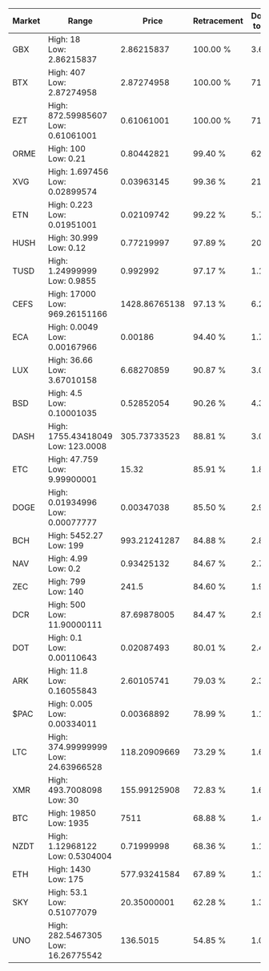 | Market | Range | Price| Retracement | Doubles to 50% |
| --- | --- | --- | --- | --- |
| GBX | High: 18<br />Low: 2.86215837 | 2.86215837 | 100.00 % | 3.64 |
| BTX | High: 407<br />Low: 2.87274958 | 2.87274958 | 100.00 % | 71.34 |
| EZT | High: 872.59985607<br />Low: 0.61061001 | 0.61061001 | 100.00 % | 715.03 |
| ORME | High: 100<br />Low: 0.21 | 0.80442821 | 99.40 % | 62.29 |
| XVG | High: 1.697456<br />Low: 0.02899574 | 0.03963145 | 99.36 % | 21.78 |
| ETN | High: 0.223<br />Low: 0.01951001 | 0.02109742 | 99.22 % | 5.75 |
| HUSH | High: 30.999<br />Low: 0.12 | 0.77219997 | 97.89 % | 20.15 |
| TUSD | High: 1.24999999<br />Low: 0.9855 | 0.992992 | 97.17 % | 1.13 |
| CEFS | High: 17000<br />Low: 969.26151166 | 1428.86765138 | 97.13 % | 6.29 |
| ECA | High: 0.0049<br />Low: 0.00167966 | 0.00186 | 94.40 % | 1.77 |
| LUX | High: 36.66<br />Low: 3.67010158 | 6.68270859 | 90.87 % | 3.02 |
| BSD | High: 4.5<br />Low: 0.10001035 | 0.52852054 | 90.26 % | 4.35 |
| DASH | High: 1755.43418049<br />Low: 123.0008 | 305.73733523 | 88.81 % | 3.07 |
| ETC | High: 47.759<br />Low: 9.99900001 | 15.32 | 85.91 % | 1.89 |
| DOGE | High: 0.01934996<br />Low: 0.00077777 | 0.00347038 | 85.50 % | 2.90 |
| BCH | High: 5452.27<br />Low: 199 | 993.21241287 | 84.88 % | 2.84 |
| NAV | High: 4.99<br />Low: 0.2 | 0.93425132 | 84.67 % | 2.78 |
| ZEC | High: 799<br />Low: 140 | 241.5 | 84.60 % | 1.94 |
| DCR | High: 500<br />Low: 11.90000111 | 87.69878005 | 84.47 % | 2.92 |
| DOT | High: 0.1<br />Low: 0.00110643 | 0.02087493 | 80.01 % | 2.42 |
| ARK | High: 11.8<br />Low: 0.16055843 | 2.60105741 | 79.03 % | 2.30 |
| $PAC | High: 0.005<br />Low: 0.00334011 | 0.00368892 | 78.99 % | 1.13 |
| LTC | High: 374.99999999<br />Low: 24.63966528 | 118.20909669 | 73.29 % | 1.69 |
| XMR | High: 493.7008098<br />Low: 30 | 155.99125908 | 72.83 % | 1.68 |
| BTC | High: 19850<br />Low: 1935 | 7511 | 68.88 % | 1.45 |
| NZDT | High: 1.12968122<br />Low: 0.5304004 | 0.71999998 | 68.36 % | 1.15 |
| ETH | High: 1430<br />Low: 175 | 577.93241584 | 67.89 % | 1.39 |
| SKY | High: 53.1<br />Low: 0.51077079 | 20.35000001 | 62.28 % | 1.32 |
| UNO | High: 282.5467305<br />Low: 16.26775542 | 136.5015 | 54.85 % | 1.09 |
